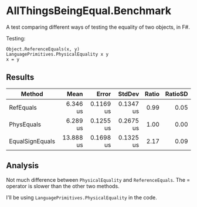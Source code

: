 ﻿# AllThingsBeingEqual.Benchmark
   
A test comparing different ways of testing the equality of two objects, in F#.

Testing:

```F#
Object.ReferenceEquals(x, y)
LanguagePrimitives.PhysicalEquality x y
x = y
```

## Results

| Method          | Mean      | Error     | StdDev    | Ratio | RatioSD |
|---------------- |----------:|----------:|----------:|------:|--------:|
| RefEquals       |  6.346 us | 0.1169 us | 0.1347 us |  0.99 |    0.05 |
| PhysEquals      |  6.289 us | 0.1255 us | 0.2675 us |  1.00 |    0.00 |
| EqualSignEquals | 13.888 us | 0.1698 us | 0.1325 us |  2.17 |    0.09 |


## Analysis

Not much difference between `PhysicalEquality` and `ReferenceEquals`. The = operator is slower than the other two methods.

I'll be using `LanguagePrimitives.PhysicalEquality` in the code.

